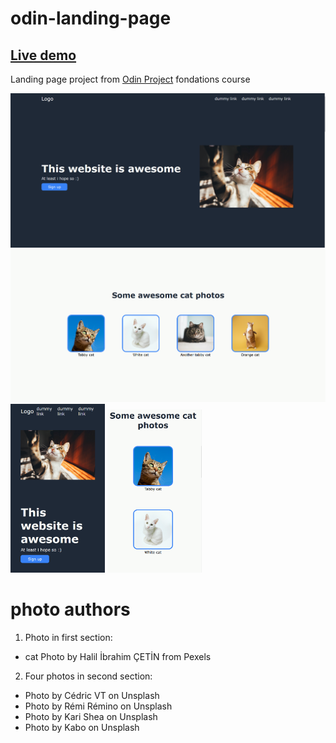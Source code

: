 # odin-landing-page
## [Live demo](https://github.com/rubinduck/odin-landing-page)

Landing page project from [Odin Project](https://www.theodinproject.com) fondations course

![First wide site screenshot](./resourses/1.png)
![Second wide site screenshot](./resourses/2.png)
<img alt='First narrow site screenshot' src='./resourses/3.png' width= '30%'>
<img alt='Second narrow site screenshot' src='./resourses/4.png' width='30%'>

# photo authors
1. Photo in first section:
- cat Photo by Halil İbrahim ÇETİN from Pexels

2. Four photos in second section:
- Photo by Cédric VT on Unsplash
- Photo by Rémi Rémino on Unsplash
- Photo by Kari Shea on Unsplash
- Photo by Kabo on Unsplash